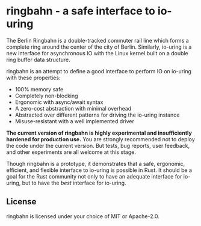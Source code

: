 # ringbahn - a safe interface to io-uring

The Berlin Ringbahn is a double-tracked commuter rail line which forms a complete ring around the
center of the city of Berlin. Similarly, io-uring is a new interface for asynchronous IO with the
Linux kernel built on a double ring buffer data structure.

ringbahn is an attempt to define a good interface to perform IO on io-uring with these properties:
- 100% memory safe
- Completely non-blocking
- Ergonomic with async/await syntax
- A zero-cost abstraction with minimal overhead
- Abstracted over different patterns for driving the io-uring instance
- Misuse-resistant with a well implemented driver

**The current version of ringbahn is highly experimental and insufficiently hardened for production
use.** You are strongly recommended not to deploy the code under the current version. But tests, bug
reports, user feedback, and other experiments are all welcome at this stage.

Though ringbahn is a prototype, it demonstrates that a safe, ergonomic, efficient, and flexible
interface to io-uring is possible in Rust. It should be a goal for the Rust community not only to
have an adequate interface for io-uring, but to have the *best* interface for io-uring.

## License

ringbahn is licensed under your choice of MIT or Apache-2.0.
